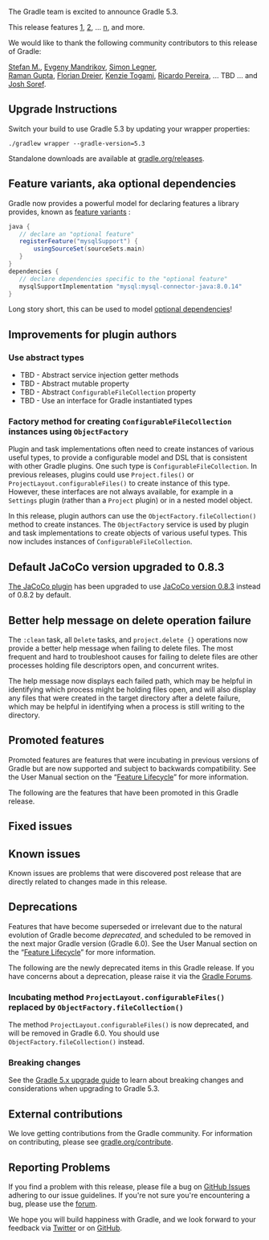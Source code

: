 The Gradle team is excited to announce Gradle 5.3.

This release features [1](), [2](), ... [n](), and more.

We would like to thank the following community contributors to this release of Gradle:

[Stefan M.](https://github.com/StefMa), [Evgeny Mandrikov](https://github.com/Godin), [Simon Legner](https://github.com/simon04),  
[Raman Gupta](https://github.com/rocketraman),
[Florian Dreier](https://github.com/DreierF),
[Kenzie Togami](https://github.com/kenzierocks),
[Ricardo Pereira](https://github.com/thc202),
... TBD ... 
and [Josh Soref](https://github.com/jsoref).

## Upgrade Instructions

Switch your build to use Gradle 5.3 by updating your wrapper properties:

`./gradlew wrapper --gradle-version=5.3`

Standalone downloads are available at [gradle.org/releases](https://gradle.org/releases). 

## Feature variants, aka optional dependencies

Gradle now provides a powerful model for declaring features a library provides, known as [feature variants](userguide/feature_variants.html) :

```groovy
java {
   // declare an "optional feature"
   registerFeature("mysqlSupport") {
       usingSourceSet(sourceSets.main)
   }
}
dependencies {
   // declare dependencies specific to the "optional feature"
   mysqlSupportImplementation "mysql:mysql-connector-java:8.0.14"
}
```

Long story short, this can be used to model [optional dependencies](https://github.com/gradle/gradle/issues/867)!

## Improvements for plugin authors

### Use abstract types

- TBD - Abstract service injection getter methods
- TBD - Abstract mutable property
- TBD - Abstract `ConfigurableFileCollection` property
- TBD - Use an interface for Gradle instantiated types

### Factory method for creating `ConfigurableFileCollection` instances using `ObjectFactory`

Plugin and task implementations often need to create instances of various useful types, to provide a configurable model and DSL that is consistent with other Gradle plugins. One such type is `ConfigurableFileCollection`. In previous releases, plugins could use `Project.files()` or `ProjectLayout.configurableFiles()` to create instance of this type. However, these interfaces are not always available, for example in a `Settings` plugin (rather than a `Project` plugin) or in a nested model object.

In this release, plugin authors can use the `ObjectFactory.fileCollection()` method to create instances. The `ObjectFactory` service is used by plugin and task implementations to create objects of various useful types. This now includes instances of `ConfigurableFileCollection`.

## Default JaCoCo version upgraded to 0.8.3

[The JaCoCo plugin](userguide/jacoco_plugin.html) has been upgraded to use [JaCoCo version 0.8.3](http://www.jacoco.org/jacoco/trunk/doc/changes.html) instead of 0.8.2 by default.

## Better help message on delete operation failure

The `:clean` task, all `Delete` tasks, and `project.delete {}` operations now provide a better help message when failing to delete files. The most frequent and hard to troubleshoot causes for failing to delete files are other processes holding file descriptors open, and concurrent writes.

The help message now displays each failed path, which may be helpful in identifying which process might be holding files open, and will also display any files that were created in the target directory after a delete failure, which may be helpful in identifying when a process is still writing to the directory.

## Promoted features
Promoted features are features that were incubating in previous versions of Gradle but are now supported and subject to backwards compatibility.
See the User Manual section on the “[Feature Lifecycle](userguide/feature_lifecycle.html)” for more information.

The following are the features that have been promoted in this Gradle release.

<!--
### Example promoted
-->

## Fixed issues

## Known issues

Known issues are problems that were discovered post release that are directly related to changes made in this release.

## Deprecations

Features that have become superseded or irrelevant due to the natural evolution of Gradle become *deprecated*, and scheduled to be removed
in the next major Gradle version (Gradle 6.0). See the User Manual section on the “[Feature Lifecycle](userguide/feature_lifecycle.html)” for more information.

The following are the newly deprecated items in this Gradle release. If you have concerns about a deprecation, please raise it via the [Gradle Forums](https://discuss.gradle.org).

### Incubating method `ProjectLayout.configurableFiles()` replaced by `ObjectFactory.fileCollection()`

The method `ProjectLayout.configurableFiles()` is now deprecated, and will be removed in Gradle 6.0. You should use `ObjectFactory.fileCollection()` instead.

### Breaking changes

<!-- summary and links -->

See the [Gradle 5.x upgrade guide](userguide/upgrading_version_5.html#changes_5.3) to learn about breaking changes and considerations when upgrading to Gradle 5.3.

<!-- Do not add breaking changes here! Add them to the upgrade guide instead. --> 

## External contributions

We love getting contributions from the Gradle community. For information on contributing, please see [gradle.org/contribute](https://gradle.org/contribute).

## Reporting Problems

If you find a problem with this release, please file a bug on [GitHub Issues](https://github.com/gradle/gradle/issues) adhering to our issue guidelines. 
If you're not sure you're encountering a bug, please use the [forum](https://discuss.gradle.org/c/help-discuss).

We hope you will build happiness with Gradle, and we look forward to your feedback via [Twitter](https://twitter.com/gradle) or on [GitHub](https://github.com/gradle).
